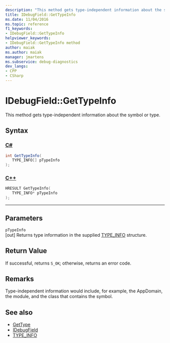 ```yaml
---
description: "This method gets type-independent information about the symbol or type."
title: IDebugField::GetTypeInfo
ms.date: 11/04/2016
ms.topic: reference
f1_keywords:
- IDebugField::GetTypeInfo
helpviewer_keywords:
- IDebugField::GetTypeInfo method
author: maiak
ms.author: maiak
manager: jmartens
ms.subservice: debug-diagnostics
dev_langs:
- CPP
- CSharp
---
```

# IDebugField::GetTypeInfo

This method gets type-independent information about the symbol or type.

## Syntax

### [C#](#tab/csharp)
```csharp
int GetTypeInfo(
   TYPE_INFO[] pTypeInfo
);
```
### [C++](#tab/cpp)
```cpp
HRESULT GetTypeInfo( 
   TYPE_INFO* pTypeInfo
);
```
---

## Parameters
`pTypeInfo`\
[out] Returns type information in the supplied [TYPE_INFO](../../../extensibility/debugger/reference/type-info.md) structure.

## Return Value
 If successful, returns `S_OK`; otherwise, returns an error code.

## Remarks
 Type-independent information would include, for example, the AppDomain, the module, and the class that contains the symbol.

## See also
- [GetType](../../../extensibility/debugger/reference/idebugfield-gettype.md)
- [IDebugField](../../../extensibility/debugger/reference/idebugfield.md)
- [TYPE_INFO](../../../extensibility/debugger/reference/type-info.md)
